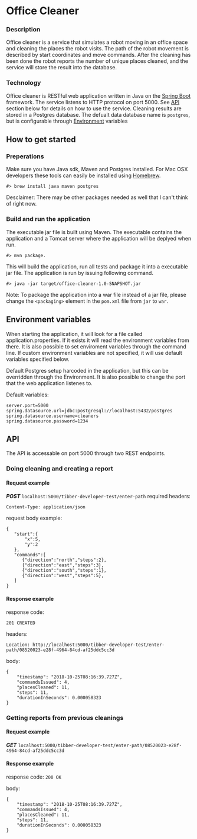 # Office Cleaner
### Description
Office cleaner is a service that simulates a robot moving in an office space
and cleaning the places the robot visits. The path of the robot movement is
described by start coordinates and move commands. After the cleaning has been
done the robot reports the number of unique places cleaned, and the service
will store the result into the database. 

### Technology
Office cleaner is RESTful web application written in Java on the [Spring Boot](https://spring.io/projects/spring-boot) framework. 
The service listens to HTTP protocol on port 5000. See [API](#api) section below for details on how to use the service.
Cleaning results are stored in a Postgres database. The defualt data database name is ```postgres```, 
but is configurable through [Environment](#environment) variables

## How to get started
### Preperations
Make sure you have Java sdk, Maven and Postgres installed.
For Mac OSX developers these tools can easily be installed using [Homebrew](https://brew.sh/).
```
#> brew install java maven postgres
```
Desclaimer: There may be other packages needed as well that I can't think of right now.

### Build and run the application
The executable jar file is built using Maven. The executable contains the application and a 
Tomcat server where the application will be deplyed when run.
```
#> mvn package.
```
This will build the application, run all tests and package it into a executable jar file. 
The application is run by issuing following command.
```
#> java -jar target/office-cleaner-1.0-SNAPSHOT.jar
```
Note: To package the application into a war file instead of a jar file, please change the ```<packaging>``` element in the ```pom.xml``` file from ```jar``` to ```war```.

## <a name="environment"></a>Environment variables
When starting the application, it will look for a file called application.properties. 
If it exists it will read the environment variables from there.
It is also possible to set enviroment variables through the command line.
If custom environment variables are not specified, it will use default variables specified below.

Default Postgres setup harcoded in the application, but this can be overridden through the Environment.
It is also possible to change the port that the web application listenes to.

Default variables:
```
server.port=5000
spring.datasource.url=jdbc:postgresql://localhost:5432/postgres
spring.datasource.username=cleaners
spring.datasource.password=1234
```

## <a name="api"></a>API
The API is accessable on port 5000 through two REST endpoints. 

### Doing cleaning and creating a report
#### Request example
***POST*** ```localhost:5000/tibber-developer-test/enter-path```
required headers:
```
Content-Type: application/json
```

request body example:
```
{
   "start":{
       "x":5,
       "y":2
   },
   "commands":[
      {"direction":"north","steps":2},
      {"direction":"east","steps":3}, 
      {"direction":"south","steps":1}, 
      {"direction":"west","steps":5},
   ]
}
```

#### Response example
response code:
```
201 CREATED
```

headers:
```
Location: http://localhost:5000/tibber-developer-test/enter-path/08520023-e28f-4964-84cd-af25ddc5cc3d
```

body:
```
{
    "timestamp": "2018-10-25T08:16:39.727Z",
    "commandsIssued": 4,
    "placesCleaned": 11,
    "steps": 11,
    "durationInSeconds": 0.000058323
}
```

### Getting reports from previous cleanings
#### Request example
***GET*** ```localhost:5000/tibber-developer-test/enter-path/08520023-e28f-4964-84cd-af25ddc5cc3d```
#### Response example
response code:
```200 OK```

body:
```
{
    "timestamp": "2018-10-25T08:16:39.727Z",
    "commandsIssued": 4,
    "placesCleaned": 11,
    "steps": 11,
    "durationInSeconds": 0.000058323
}
```
